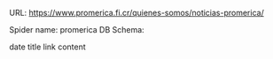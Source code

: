URL: https://www.promerica.fi.cr/quienes-somos/noticias-promerica/

Spider name: promerica
DB Schema:

date
title
link
content
